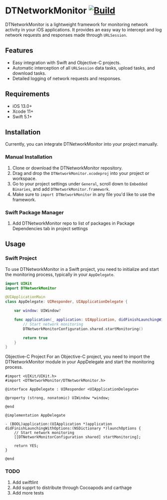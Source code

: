 # DTNetworkMonitor [![Build](https://github.com/abin0992/DTNetworkMonitor/actions/workflows/swift.yml/badge.svg)](https://github.com/abin0992/DTNetworkMonitor/actions/workflows/swift.yml) 

DTNetworkMonitor is a lightweight framework for monitoring network activity in your iOS applications. It provides an easy way to intercept and log network requests and responses made through `URLSession`.

## Features

- Easy integration with Swift and Objective-C projects.
- Automatic interception of all `URLSession` data tasks, upload tasks, and download tasks.
- Detailed logging of network requests and responses.

## Requirements

- iOS 13.0+
- Xcode 11+
- Swift 5.1+

## Installation

Currently, you can integrate DTNetworkMonitor into your project manually.

### Manual Installation

1. Clone or download the DTNetworkMonitor repository.
2. Drag and drop the `DTNetworkMonitor.xcodeproj` into your project or workspace.
3. Go to your project settings under `General`, scroll down to `Embedded Binaries`, and add `DTNetworkMonitor.framework`.
4. Make sure to `import DTNetworkMonitor` in any file you'd like to use the framework.

### Swift Package Manager
1. Add DTNetworkMonitor repo to list of packages in Package Dependencies tab in project settings
## Usage

### Swift Project

To use DTNetworkMonitor in a Swift project, you need to initialize and start the monitoring process, typically in your `AppDelegate`.

```swift
import UIKit
import DTNetworkMonitor

@UIApplicationMain
class AppDelegate: UIResponder, UIApplicationDelegate {

    var window: UIWindow?

    func application(_ application: UIApplication, didFinishLaunchingWithOptions launchOptions: [UIApplication.LaunchOptionsKey: Any]?) -> Bool {
        // Start network monitoring
        DTNetworkMonitorConfiguration.shared.startMonitoring()

        return true
    }
}
```

Objective-C Project
For an Objective-C project, you need to import the DTNetworkMonitor module in your AppDelegate and start the monitoring process.
```
#import <UIKit/UIKit.h>
#import <DTNetworkMonitor/DTNetworkMonitor.h>

@interface AppDelegate : UIResponder <UIApplicationDelegate>

@property (strong, nonatomic) UIWindow *window;

@end

@implementation AppDelegate

- (BOOL)application:(UIApplication *)application didFinishLaunchingWithOptions:(NSDictionary *)launchOptions {
    // Start network monitoring
    [[DTNetworkMonitorConfiguration shared] startMonitoring];

    return YES;
}

@end
```
### TODO
1. Add swiftlint
2. Add supprt to distribute through Cocoapods and carthage
3. Add more tests
